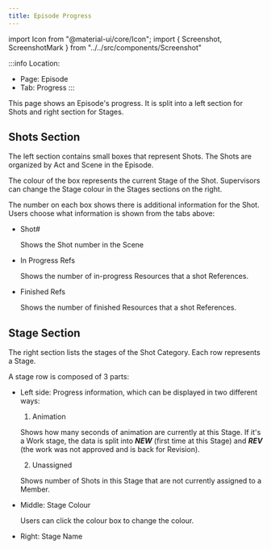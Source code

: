```yaml
---
title: Episode Progress
---
```

import Icon from "@material-ui/core/Icon";
import { Screenshot, ScreenshotMark } from "../../src/components/Screenshot"

:::info
Location: 
- Page: Episode
- Tab: Progress
:::

This page shows an Episode's progress. It is split into a left section for Shots and right section for Stages.

<Screenshot image="/screenshot/episode_progress.png">
</Screenshot>

## Shots Section

The left section contains small boxes that represent Shots. The Shots are organized by Act and Scene in the Episode.

The colour of the box represents the current Stage of the Shot. Supervisors can change the Stage colour in the Stages sections on the right.

The number on each box shows there is additional information for the Shot. Users choose what information is shown from the tabs above:

- Shot#

  Shows the Shot number in the Scene

- In Progress Refs

  Shows the number of in-progress Resources that a shot References.

- Finished Refs

  Shows the number of finished Resources that a shot References.

## Stage Section

The right section lists the stages of the Shot Category. Each row represents a Stage.

A stage row is composed of 3 parts:

- Left side: Progress information, which can be displayed in two different ways:

  1. Animation

    Shows how many seconds of animation are currently at this Stage. If it's a Work stage, the data is split into ***NEW*** (first time at this Stage) and ***REV*** (the work was not approved and is back for Revision).

  2. Unassigned

    Shows number of Shots in this Stage that are not currently assigned to a Member.

- Middle: Stage Colour

  Users can click the colour box to change the colour.

- Right: Stage Name